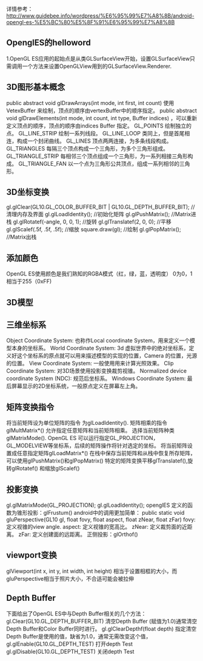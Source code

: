 详情参考：http://www.guidebee.info/wordpress/%E6%95%99%E7%A8%8B/android-opengl-es-%E5%BC%80%E5%8F%91%E6%95%99%E7%A8%8B

## OpenglES的helloword
1.OpenGL ES应用的起始点是从类GLSurfaceView开始，设置GLSurfaceView只需调用一个方法来设置OpenGLView用到的GLSurfaceView.Renderer.

## 3D图形基本概念
public abstract void glDrawArrays(int mode, int first, int count)   使用VetexBuffer 来绘制，顶点的顺序由vertexBuffer中的顺序指定。
public abstract void glDrawElements(int mode, int count, int type, Buffer indices)  ，可以重新定义顶点的顺序，顶点的顺序由indices Buffer 指定。
GL_POINTS 绘制独立的点。
GL_LINE_STRIP 绘制一系列线段。
GL_LINE_LOOP 类同上，但是首尾相连，构成一个封闭曲线。
GL_LINES 顶点两两连接，为多条线段构成。
GL_TRIANGLES 每隔三个顶点构成一个三角形，为多个三角形组成。
GL_TRIANGLE_STRIP 每相邻三个顶点组成一个三角形，为一系列相接三角形构成。
GL_TRIANGLE_FAN 以一个点为三角形公共顶点，组成一系列相邻的三角形。

## 3D坐标变换
gl.glClear(GL10.GL_COLOR_BUFFER_BIT | GL10.GL_DEPTH_BUFFER_BIT); //清理内存及界面
gl.glLoadIdentity(); //初始化矩阵
gl.glPushMatrix(); //Matrix进栈
gl.glRotatef(-angle, 0, 0, 1); //旋转
gl.glTranslatef(2, 0, 0); //平移
gl.glScalef(.5f, .5f, .5f); //缩放
square.draw(gl); //绘制
gl.glPopMatrix(); //Matrix出栈

## 添加颜色
OpenGL ES使用颜色是我们熟知的RGBA模式（红，绿，蓝，透明度）
0为0，1相当于255（0xFF)

## 3D模型

## 三维坐标系
Object Coordinate System: 也称作Local coordinate System，用来定义一个模型本身的坐标系。
World Coordinate System: 3d 虚拟世界中的绝对坐标系，定义好这个坐标系的原点就可以用来描述模型的实现的位置，Camera 的位置，光源的位置。
View Coordinate System: 一般使用用来计算光照效果。
Clip Coordinate System:  对3D场景使用投影变换裁剪视锥。
Normalized device coordinate System (NDC): 规范后坐标系。
Windows Coordinate System: 最后屏幕显示的2D坐标系统，一般原点定义在屏幕左上角。

## 矩阵变换指令
将当前矩阵设为单位矩阵的指令 为glLoadIdentity().
矩阵相乘的指令glMultMatrix*() 允许指定任意矩阵和当前矩阵相乘。
选择当前矩阵种类glMatrixMode().  OpenGL ES 可以运行指定GL_PROJECTION，GL_MODELVIEW等坐标系，后续的矩阵操作将针对选定的坐标。
将当前矩阵设置成任意指定矩阵glLoadMatrix*()
在栈中保存当前矩阵和从栈中恢复所存矩阵，可以使用glPushMatrix()和glPopMatrix()
特定的矩阵变换平移glTranslatef(),旋转glRotatef() 和缩放glScalef()

## 投影变换
gl.glMatrixMode(GL_PROJECTION);
gl.glLoadIdentity();
openglES 定义的函数为锥形投影：glFrustum()
android中的调用更加简单：
public static void gluPerspective(GL10 gl, float fovy, float aspect, float zNear, float zFar)
fovy: 定义视锥的view angle.
aspect:  定义视锥的宽高比。
zNear: 定义裁剪面的近距离。
zFar: 定义创建面的远距离。
正侧投影：glOrthof()

## viewport变换
glViewport(int x, int y, int width, int height)
相当于设置相框的大小，而gluPerspective相当于照片大小，不合适可能会被拉伸

## Depth Buffer
下面给出了OpenGL ES中与Depth Buffer相关的几个方法：
gl.Clear(GL10.GL_DEPTH_BUFFER_BIT) 清空Depth Buffer (赋值为1.0)通常清空Depth Buffer和Color Buffer同时进行。
gl.glClearDepthf(float depth) 指定清空Depth Buffer是使用的值，缺省为1.0，通常无需改变这个值，
gl.glEnable(GL10.GL_DEPTH_TEST) 打开depth Test
gl.glDisable(GL10.GL_DEPTH_TEST) 关闭depth Test
